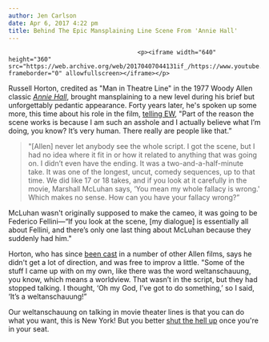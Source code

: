 ```yaml
---
author: Jen Carlson
date: Apr 6, 2017 4:22 pm
title: Behind The Epic Mansplaining Line Scene From 'Annie Hall'
---
```


	
										<p><iframe width="640" height="360" src="https://web.archive.org/web/20170407044131if_/https://www.youtube.com/embed/OpIYz8tfGjY" frameborder="0" allowfullscreen></iframe></p>

<p>Russell Horton, credited as &quot;Man in Theatre Line&quot; in the 1977 Woody Allen classic <a href="https://web.archive.org/web/20170407044131/http://gothamist.com/tags/anniehall"><em>Annie Hall</em></a>, brought mansplaining to a new level during his brief but unforgettably pedantic appearance. Forty years later, he&apos;s spoken up some more, this time about his role in the film, <a href="https://web.archive.org/web/20170407044131/http://ew.com/movies/2017/04/05/annie-hall-ticket-line-untold-story/">telling EW</a>, &quot;Part of the reason the scene works is because I am such an asshole and I actually believe what I&#x2019;m doing, you know? It&#x2019;s very human. There really are people like that.&#x201D;</p>

<blockquote>&quot;[Allen] never let anybody see the whole script. I got the scene, but I had no idea where it fit in or how it related to anything that was going on. I didn&#x2019;t even have the ending. It was a two-and-a-half-minute take. It was one of the longest, uncut, comedy sequences, up to that time. We did like 17 or 18 takes, and if you look at it carefully in the movie, Marshall McLuhan says, &#x2018;You mean my whole fallacy is wrong.&apos; Which makes no sense. How can you have your fallacy wrong?&#x201D;</blockquote>

<p>McLuhan wasn&apos;t originally supposed to make the cameo, it was going to be Federico Fellini&#x2014;&#x201C;If you look at the scene, [my dialogue] is essentially all about Fellini, and there&#x2019;s only one last thing about McLuhan because they suddenly had him.&quot;</p>

<p>Horton, who has since <a href="https://web.archive.org/web/20170407044131/http://www.imdb.com/name/nm0395671/">been cast</a> in a number of other Allen films, says he didn&apos;t get a lot of direction, and was free to improv a little. &quot;Some of the stuff I came up with on my own, like there was the word weltanschauung, you know, which means a worldview. That wasn&#x2019;t in the script, but they had stopped talking. I thought, &#x2018;Oh my God, I&#x2019;ve got to do something,&#x2019; so I said, &#x2018;It&#x2019;s a weltanschauung!&#x201D;</p>

<p>Our weltanschauung on talking in movie theater lines is that you can do what you want, this is New York! But you better <a href="https://web.archive.org/web/20170407044131/http://gothamist.com/2014/11/05/movie_theater_etiquette_posters_fro.php">shut the hell up</a> once you&apos;re in your seat.</p>					
										
									
				